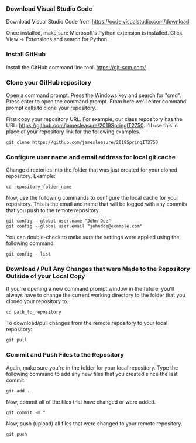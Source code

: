 ### Download Visual Studio Code
Download Visual Studio Code from https://code.visualstudio.com/download

Once installed, make sure Microsoft's Python extension is installed. Click View -> Extensions and search for Python. 

### Install GitHub
Install the GitHub command line tool. https://git-scm.com/

### Clone your GitHub repository
Open a command prompt. Press the Windows key and search for "cmd". Press enter to open the command prompt. From here we'll enter command prompt calls to clone your repository.

First copy your repository URL. For example, our class repository has the URL: https://github.com/jamesleasure/2019SpringIT2750. I'll use this in place of your repository link for the following examples.

```
git clone https://github.com/jamesleasure/2019SpringIT2750
```

### Configure user name and email address for local git cache
Change directories into the folder that was just created for your cloned repository. Example:
```
cd repository_folder_name
```
Now, use the following commands to configure the local cache for your repository. This is the email and name that will be logged with any commits that you push to the remote repository.
```
git config --global user.name "John Doe"
git config --global user.email "johndoe@example.com"
```
You can double-check to make sure the settings were applied using the following command:
```
git config --list
```

### Download / Pull Any Changes that were Made to the Repository Outside of your Local Copy
If you're opening a new command prompt window in the future, you'll always have to change the current working directory to the folder that you cloned your repository to. 
```
cd path_to_repository
```

To download/pull changes from the remote repository to your local repository:
```
git pull
```

### Commit and Push Files to the Repository
Again, make sure you're in the folder for your local repository. Type the following command to add any new files that you created since the last commit:
```
git add .
```
Now, commit all of the files that have changed or were added.
```
git commit -m "
```
Now, push (upload) all files that were changed to your remote repository.
```
git push
```
